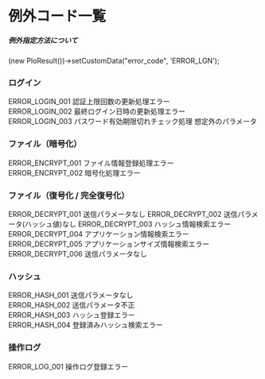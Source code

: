 # 例外コード一覧  


##### 例外指定方法について  
(new PloResult())->setCustomData("error_code", 'ERROR_LGN');


### ログイン  
ERROR_LOGIN_001 認証上限回数の更新処理エラー  
ERROR_LOGIN_002 最終ログイン日時の更新処理エラー  
ERROR_LOGIN_003 パスワード有効期限切れチェック処理 想定外のパラメータ  


### ファイル（暗号化）  
ERROR_ENCRYPT_001 ファイル情報登録処理エラー  
ERROR_ENCRYPT_002 暗号化処理エラー  


### ファイル（復号化 / 完全復号化）  
ERROR_DECRYPT_001 送信パラメータなし
ERROR_DECRYPT_002 送信パラメータ(ハッシュ値)なし
ERROR_DECRYPT_003 ハッシュ情報検索エラー
ERROR_DECRYPT_004 アプリケーション情報検索エラー
ERROR_DECRYPT_005 アプリケーションサイズ情報検索エラー
ERROR_DECRYPT_006 送信パラメータなし


### ハッシュ  
ERROR_HASH_001 送信パラメータなし  
ERROR_HASH_002 送信パラメータ不正  
ERROR_HASH_003 ハッシュ登録エラー  
ERROR_HASH_004 登録済みハッシュ検索エラー


### 操作ログ  
ERROR_LOG_001 操作ログ登録エラー  
